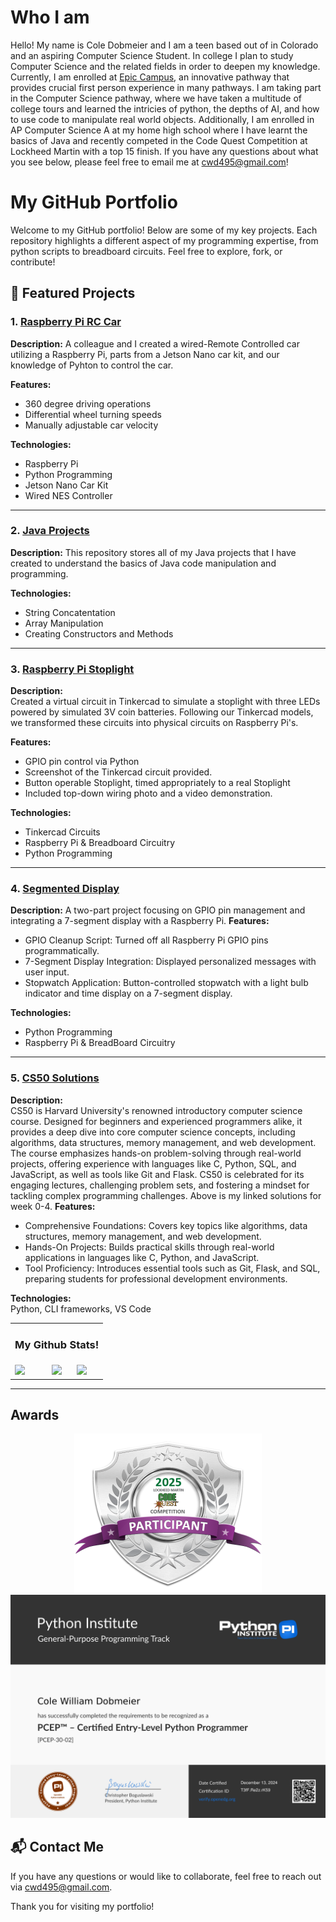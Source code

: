# Who I am
Hello! My name is Cole Dobmeier and I am a teen based out of in Colorado and an aspiring Computer Science Student. In college I plan to study Computer Science and the related fields in order to deepen my knowledge. Currently, I am enrolled at [Epic Campus](https://littletonpublicschools.net/schools/epiccampus/welcome), an innovative pathway that provides crucial first person experience in many pathways. I am taking part in the Computer Science pathway, where we have taken a multitude of college tours and learned the intricies of python, the depths of AI, and how to use code to manipulate real world objects. Additionally, I am enrolled in AP Computer Science A at my home high school where I have learnt the basics of Java and recently competed in the Code Quest Competition at Lockheed Martin with a top 15 finish. If you have any questions about what you see below, please feel free to email me at [cwd495@gmail.com](mailto:cwd495@gmail.com)!

# My GitHub Portfolio

Welcome to my GitHub portfolio! Below are some of my key projects. Each repository highlights a different aspect of my programming expertise, from python scripts to breadboard circuits. Feel free to explore, fork, or contribute!

## 📂 Featured Projects

### 1. [Raspberry Pi RC Car](https://github.com/cole-dobmeier/Raspberry-Pi-Car.git)
**Description:**
 A colleague and I created a wired-Remote Controlled car utilizing a Raspberry Pi, parts from a Jetson Nano car kit, and our knowledge of Pyhton to control the car.

**Features:**
- 360 degree driving operations
- Differential wheel turning speeds
- Manually adjustable car velocity

**Technologies:**
- Raspberry Pi
- Python Programming
- Jetson Nano Car Kit
- Wired NES Controller

---

### 2. [Java Projects](https://github.com/cole-dobmeier/Java-Projects.git)
**Description:**
 This repository stores all of my Java projects that I have created to understand the basics of Java code manipulation and programming.

**Technologies:**
- String Concatentation
- Array Manipulation
- Creating Constructors and Methods

---

### 3. [Raspberry Pi Stoplight](https://github.com/cole-dobmeier/Stoplight-Projects.git)
**Description:**  
Created a virtual circuit in Tinkercad to simulate a stoplight with three LEDs powered by simulated 3V coin batteries. Following our Tinkercad models, we transformed these circuits into physical circuits on Raspberry Pi's.

**Features:**
- GPIO pin control via Python
- Screenshot of the Tinkercad circuit provided.
- Button operable Stoplight, timed appropriately to a real Stoplight
- Included top-down wiring photo and a video demonstration. 

**Technologies:**  
- Tinkercad Circuits
- Raspberry Pi & Breadboard Circuitry
- Python Programming

---

### 4. [Segmented Display](https://github.com/cole-dobmeier/Segmented-Display.git)
**Description:**
 A two-part project focusing on GPIO pin management and integrating a 7-segment display with a Raspberry Pi.
**Features:**
- GPIO Cleanup Script: Turned off all Raspberry Pi GPIO pins programmatically.
- 7-Segment Display Integration: Displayed personalized messages with user input.
- Stopwatch Application: Button-controlled stopwatch with a light bulb indicator and time display on a 7-segment display.

**Technologies:**  
 - Python Programming
 - Raspberry Pi & BreadBoard Circuitry

---

### 5. [CS50 Solutions](https://github.com/cole-dobmeier/CS50_Solutions.git)
**Description:**  
CS50 is Harvard University's renowned introductory computer science course. Designed for beginners and experienced programmers alike, it provides a deep dive into core computer science concepts, including algorithms, data structures, memory management, and web development. The course emphasizes hands-on problem-solving through real-world projects, offering experience with languages like C, Python, SQL, and JavaScript, as well as tools like Git and Flask. CS50 is celebrated for its engaging lectures, challenging problem sets, and fostering a mindset for tackling complex programming challenges. Above is my linked solutions for week 0-4.
**Features:**
- Comprehensive Foundations: Covers key topics like algorithms, data structures, memory management, and web development.
- Hands-On Projects: Builds practical skills through real-world applications in languages like C, Python, and JavaScript.
- Tool Proficiency: Introduces essential tools such as Git, Flask, and SQL, preparing students for professional development environments.

**Technologies:**  
Python, CLI frameworks, VS Code

<div align="center">

<table>
  <tr>
    <td colspan="3" align="center">
      <h3>My Github Stats!</h3>
    </td>
  </tr>
  <tr>
    <td>
      <img src="https://github-readme-stats.vercel.app/api?username=coledobmeier&show_icons=true&theme=gotham"/>
    </td>
    <td align="center">
      <a href="https://skillicons.dev">
        <img src="https://skillicons.dev/icons?i=py,java,raspberrypi"/>
      </a>
    </td>
    <td>
      <img src="https://github-readme-stats.vercel.app/api/top-langs/?username=coledobmeier&layout=compact&theme=gotham"/>
    </td>
  </tr>
</table>

</div>
<!-- [![My Skills](https://skillicons.dev/icons?i=py,java,raspberrypi,vscode)](https://skillicons.dev)
<p align="left"> <img src="https://github-readme-stats.vercel.app/api?username=coledobmeier&show_icons=true&theme=gotham"/>
<!-- <div align="right">
<img src="https://github-profile-trophy-coledobmeier.vercel.app/?username=coledobmeier&theme=matrix&no-bg=true&no-frame=true&row=1&column=4&title=MultiLanguage,Commits,Followers,PullRequest">
 </div> -->
 
---
## Awards
<p align="center">
  <img src="Participant.png" alt="Participant">
  <img src="pcepCert.pdf" alt="PCEP Certification">
</p>

## 📬 Contact Me
If you have any questions or would like to collaborate, feel free to reach out via [cwd495@gmail.com](mailto:cwd495@gmail.com).

Thank you for visiting my portfolio!
